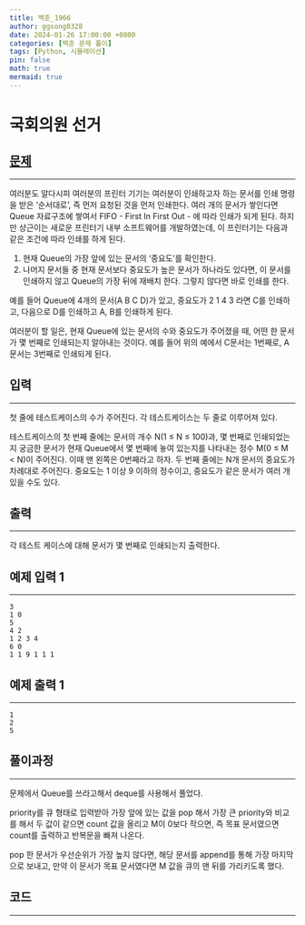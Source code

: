 ```yaml
---
title: 백준_1966
author: ggsong0328
date: 2024-01-26 17:00:00 +0800
categories: [백준 문제 풀이]
tags: [Python, 시뮬레이션]
pin: false
math: true
mermaid: true
---
```


# 국회의원 선거

## **[문제](https://www.acmicpc.net/problem/1966)**

---

여러분도 알다시피 여러분의 프린터 기기는 여러분이 인쇄하고자 하는 문서를 인쇄 명령을 받은 ‘순서대로’, 즉 먼저 요청된 것을 먼저 인쇄한다. 여러 개의 문서가 쌓인다면 Queue 자료구조에 쌓여서 FIFO - First In First Out - 에 따라 인쇄가 되게 된다. 하지만 상근이는 새로운 프린터기 내부 소프트웨어를 개발하였는데, 이 프린터기는 다음과 같은 조건에 따라 인쇄를 하게 된다.

1. 현재 Queue의 가장 앞에 있는 문서의 ‘중요도’를 확인한다.
2. 나머지 문서들 중 현재 문서보다 중요도가 높은 문서가 하나라도 있다면, 이 문서를 인쇄하지 않고 Queue의 가장 뒤에 재배치 한다. 그렇지 않다면 바로 인쇄를 한다.

예를 들어 Queue에 4개의 문서(A B C D)가 있고, 중요도가 2 1 4 3 라면 C를 인쇄하고, 다음으로 D를 인쇄하고 A, B를 인쇄하게 된다.

여러분이 할 일은, 현재 Queue에 있는 문서의 수와 중요도가 주어졌을 때, 어떤 한 문서가 몇 번째로 인쇄되는지 알아내는 것이다. 예를 들어 위의 예에서 C문서는 1번째로, A문서는 3번째로 인쇄되게 된다.

## **입력**

---

첫 줄에 테스트케이스의 수가 주어진다. 각 테스트케이스는 두 줄로 이루어져 있다.

테스트케이스의 첫 번째 줄에는 문서의 개수 N(1 ≤ N ≤ 100)과, 몇 번째로 인쇄되었는지 궁금한 문서가 현재 Queue에서 몇 번째에 놓여 있는지를 나타내는 정수 M(0 ≤ M < N)이 주어진다. 이때 맨 왼쪽은 0번째라고 하자. 두 번째 줄에는 N개 문서의 중요도가 차례대로 주어진다. 중요도는 1 이상 9 이하의 정수이고, 중요도가 같은 문서가 여러 개 있을 수도 있다.

## **출력**

---

각 테스트 케이스에 대해 문서가 몇 번째로 인쇄되는지 출력한다.

## 예제 입력 1

---

    3
    1 0
    5
    4 2
    1 2 3 4
    6 0
    1 1 9 1 1 1

## 예제 출력 1

---

    1
    2
    5

## **풀이과정**

---

문제에서 Queue를 쓰라고해서 deque를 사용해서 풀었다.

priority를 큐 형태로 입력받아 가장 앞에 있는 값을 pop 해서 가장 큰 priority와 비교를 해서 두 값이 같으면 count 값을 올리고 M이 0보다 작으면, 즉 목표 문서였으면 count를 출력하고 반복문을 빠져 나온다.

pop 한 문서가 우선순위가 가장 높지 않다면, 해당 문서를 append를 통해 가장 마지막으로 보내고, 만약 이 문서가 목표 문서였다면 M 값을 큐의 맨 뒤를 가리키도록 했다.

## **코드**

---

<script src="https://gist.github.com/ggsong0328/28b9662561c191e57e7f983df9acf864.js"></script>

